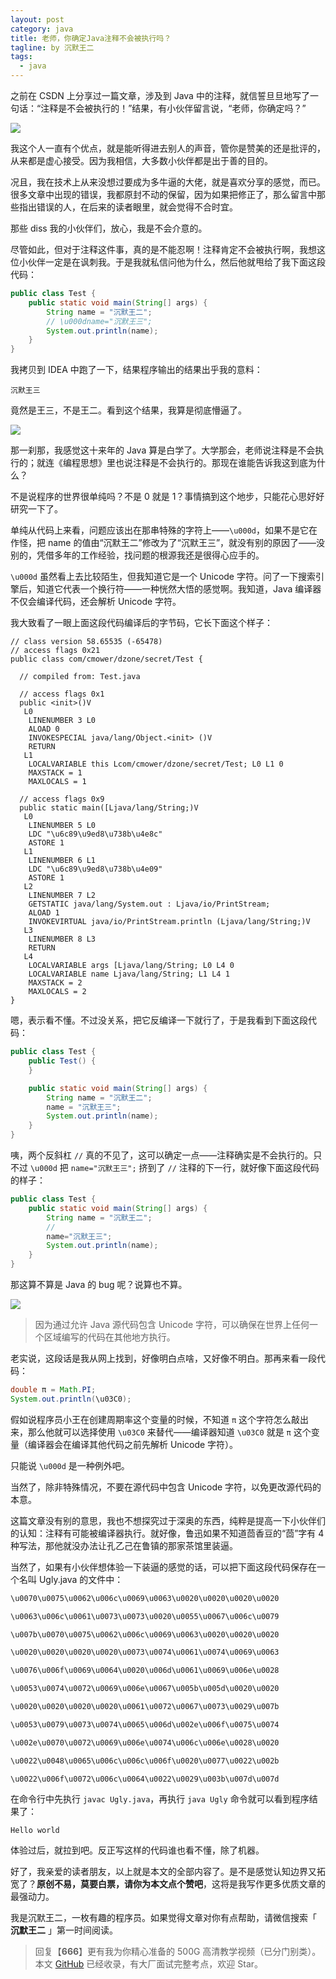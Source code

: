 ```yaml
---
layout: post
category: java
title: 老师，你确定Java注释不会被执行吗？
tagline: by 沉默王二
tags: 
  - java
---
```


之前在 CSDN 上分享过一篇文章，涉及到 Java 中的注释，就信誓旦旦地写了一句话：“注释是不会被执行的！”结果，有小伙伴留言说，“老师，你确定吗？”

<!--more-->



![](http://www.itwanger.com/assets/images/2020/05/java-zhushi-01.gif)

我这个人一直有个优点，就是能听得进去别人的声音，管你是赞美的还是批评的，从来都是虚心接受。因为我相信，大多数小伙伴都是出于善的目的。

况且，我在技术上从来没想过要成为多牛逼的大佬，就是喜欢分享的感觉，而已。很多文章中出现的错误，我都原封不动的保留，因为如果把修正了，那么留言中那些指出错误的人，在后来的读者眼里，就会觉得不合时宜。

那些 diss 我的小伙伴们，放心，我是不会介意的。

尽管如此，但对于注释这件事，真的是不能忍啊！注释肯定不会被执行啊，我想这位小伙伴一定是在讽刺我。于是我就私信问他为什么，然后他就甩给了我下面这段代码：

```java
public class Test {
    public static void main(String[] args) {
        String name = "沉默王二";
        // \u000dname="沉默王三";
        System.out.println(name);
    }
}
```

我拷贝到 IDEA 中跑了一下，结果程序输出的结果出乎我的意料：

```
沉默王三
```

竟然是王三，不是王二。看到这个结果，我算是彻底懵逼了。

![](https://upload-images.jianshu.io/upload_images/1179389-0f6e6585fd2dbbab.png?imageMogr2/auto-orient/strip%7CimageView2/2/w/1240)

那一刹那，我感觉这十来年的 Java 算是白学了。大学那会，老师说注释是不会执行的；就连《编程思想》里也说注释是不会执行的。那现在谁能告诉我这到底为什么？

不是说程序的世界很单纯吗？不是 0 就是 1？事情搞到这个地步，只能花心思好好研究一下了。

单纯从代码上来看，问题应该出在那串特殊的字符上——`\u000d`，如果不是它在作怪，把 name 的值由“沉默王二”修改为了“沉默王三”，就没有别的原因了——没别的，凭借多年的工作经验，找问题的根源我还是很得心应手的。

`\u000d` 虽然看上去比较陌生，但我知道它是一个 Unicode 字符。问了一下搜索引擎后，知道它代表一个换行符——一种恍然大悟的感觉啊。我知道，Java 编译器不仅会编译代码，还会解析 Unicode 字符。

我大致看了一眼上面这段代码编译后的字节码，它长下面这个样子：

```
// class version 58.65535 (-65478)
// access flags 0x21
public class com/cmower/dzone/secret/Test {

  // compiled from: Test.java

  // access flags 0x1
  public <init>()V
   L0
    LINENUMBER 3 L0
    ALOAD 0
    INVOKESPECIAL java/lang/Object.<init> ()V
    RETURN
   L1
    LOCALVARIABLE this Lcom/cmower/dzone/secret/Test; L0 L1 0
    MAXSTACK = 1
    MAXLOCALS = 1

  // access flags 0x9
  public static main([Ljava/lang/String;)V
   L0
    LINENUMBER 5 L0
    LDC "\u6c89\u9ed8\u738b\u4e8c"
    ASTORE 1
   L1
    LINENUMBER 6 L1
    LDC "\u6c89\u9ed8\u738b\u4e09"
    ASTORE 1
   L2
    LINENUMBER 7 L2
    GETSTATIC java/lang/System.out : Ljava/io/PrintStream;
    ALOAD 1
    INVOKEVIRTUAL java/io/PrintStream.println (Ljava/lang/String;)V
   L3
    LINENUMBER 8 L3
    RETURN
   L4
    LOCALVARIABLE args [Ljava/lang/String; L0 L4 0
    LOCALVARIABLE name Ljava/lang/String; L1 L4 1
    MAXSTACK = 2
    MAXLOCALS = 2
}
```

嗯，表示看不懂。不过没关系，把它反编译一下就行了，于是我看到下面这段代码：

```java
public class Test {
    public Test() {
    }

    public static void main(String[] args) {
        String name = "沉默王二";
        name = "沉默王三";
        System.out.println(name);
    }
}
```

咦，两个反斜杠  `//` 真的不见了，这可以确定一点——注释确实是不会执行的。只不过 `\u000d` 把 `name="沉默王三";` 挤到了 `//` 注释的下一行，就好像下面这段代码的样子：

```java
public class Test {
    public static void main(String[] args) {
        String name = "沉默王二";
        //
        name="沉默王三";
        System.out.println(name);
    }
}
```

那这算不算是 Java 的 bug 呢？说算也不算。

![](https://upload-images.jianshu.io/upload_images/1179389-d201d87d8289123e.gif?imageMogr2/auto-orient/strip)

>因为通过允许 Java 源代码包含 Unicode 字符，可以确保在世界上任何一个区域编写的代码在其他地方执行。

老实说，这段话是我从网上找到，好像明白点啥，又好像不明白。那再来看一段代码：

```java
double π = Math.PI;
System.out.println(\u03C0);
```

假如说程序员小王在创建周期率这个变量的时候，不知道 `π` 这个字符怎么敲出来，那么他就可以选择使用 `\u03C0` 来替代——编译器知道 `\u03C0` 就是 `π` 这个变量（编译器会在编译其他代码之前先解析 Unicode 字符）。

只能说 `\u000d` 是一种例外吧。

当然了，除非特殊情况，不要在源代码中包含 Unicode 字符，以免更改源代码的本意。

这篇文章没有别的意思，我也不想探究过于深奥的东西，纯粹是提高一下小伙伴们的认知：注释有可能被编译器执行。就好像，鲁迅如果不知道茴香豆的“茴”字有 4 种写法，那他就没办法让孔乙己在鲁镇的那家茶馆里装逼。

当然了，如果有小伙伴想体验一下装逼的感觉的话，可以把下面这段代码保存在一个名叫 Ugly.java 的文件中：

```java
\u0070\u0075\u0062\u006c\u0069\u0063\u0020\u0020\u0020\u0020

\u0063\u006c\u0061\u0073\u0073\u0020\u0055\u0067\u006c\u0079

\u007b\u0070\u0075\u0062\u006c\u0069\u0063\u0020\u0020\u0020

\u0020\u0020\u0020\u0020\u0073\u0074\u0061\u0074\u0069\u0063

\u0076\u006f\u0069\u0064\u0020\u006d\u0061\u0069\u006e\u0028

\u0053\u0074\u0072\u0069\u006e\u0067\u005b\u005d\u0020\u0020

\u0020\u0020\u0020\u0020\u0061\u0072\u0067\u0073\u0029\u007b

\u0053\u0079\u0073\u0074\u0065\u006d\u002e\u006f\u0075\u0074

\u002e\u0070\u0072\u0069\u006e\u0074\u006c\u006e\u0028\u0020

\u0022\u0048\u0065\u006c\u006c\u006f\u0020\u0077\u0022\u002b

\u0022\u006f\u0072\u006c\u0064\u0022\u0029\u003b\u007d\u007d
```

在命令行中先执行 `javac Ugly.java`，再执行 `java Ugly` 命令就可以看到程序结果了：

```
Hello world
```

体验过后，就拉到吧。反正写这样的代码谁也看不懂，除了机器。

好了，我亲爱的读者朋友，以上就是本文的全部内容了。是不是感觉认知边界又拓宽了？**原创不易，莫要白票，请你为本文点个赞吧**，这将是我写作更多优质文章的最强动力。

我是沉默王二，一枚有趣的程序员。如果觉得文章对你有点帮助，请微信搜索「 **沉默王二** 」第一时间阅读。

>回复【**666**】更有我为你精心准备的 500G 高清教学视频（已分门别类）。本文 [GitHub](https://github.com/qinggee/itwanger.github.io) 已经收录，有大厂面试完整考点，欢迎 Star。

